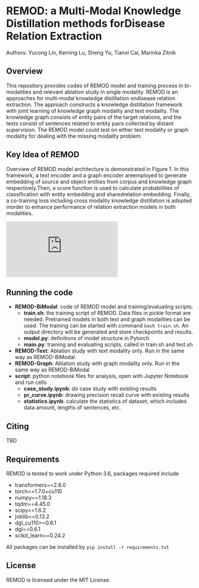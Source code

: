 # REMOD: a Multi-Modal Knowledge Distillation methods forDisease Relation Extraction

Authors: Yucong Lin, Keming Lu, Sheng Yu, Tianxi Cai, Marinka Zitnik

## Overview

This repository provides codes of REMOD model and training process in bi-modalities and relevant ablation study in single modality. REMOD is an approaches for multi-modal knowledge distillation ondisease relation extraction. The approach constructs a knowledge distillation framework with joint learning of knowledge graph modality and text modality. The knowledge graph consists of entity pairs of the target relations, and the texts consist of sentences related to entity pairs collected by distant supervision. The REMOD model could test on either text modality or graph modality for dealing with the missing modality problem.

## Key Idea of REMOD

Overview of REMOD model architecture is demonstrated in Figure 1. In this framework, a text encoder and a graph encoder areemployed to generate embedding of source and object entities from corpus and knowledge graph respectively.Then, a score function is used to calculate probabilities of classification with entity embedding and sharedrelation embedding. Finally, a co-training loss including cross modality knowledge distillation is adopted inorder to enhance performance of relation extraction models in both modalities.

![Figure 1. model architecture](https://github.com/Lukeming-tsinghua/REMOD/blob/master/model.pdf)

## Running the code

* **REMOD-BiModal**: code of REMOD model and training/evaluating scripts.
  + **train.sh**: the training script of REMOD. Data files in pickle format are needed. Pretrained models in both text and graph modalities can be used. The training can be started with command `bash train.sh`. An output directory will be generated and store checkpoints and results.
  + **model.py**: definitions of model structure in Pytorch
  + **main.py**: training and evaluating scripts, called in train.sh and test.sh
* **REMOD-Text**: Ablation study with text modality only. Run in the same way as REMOD-BiModal
* **REMOD-Graph**: Ablation study with graph modality only. Run in the same way as REMOD-BiModal
* **script**: python notebook files for analysis, open with Jupyter Notebook and run cells
  + **case_study.ipynb**: do case study with existing results
  + **pr_curve.ipynb**: drawing precision recall curve with existing results
  + **statistics.ipynb**: calculate the statistics of dataset, which includes data amount, lengths of sentences, etc.

## Citing

TBD

## Requirements

REMOD is tested to work under Python 3.6, packages required include

- transformers==2.8.0
- torch==1.7.0+cu110
- numpy==1.18.3
- tqdm==4.45.0
- scipy==1.6.2
- joblib==0.13.2
- dgl_cu110==0.6.1
- dgl==0.6.1
- scikit_learn==0.24.2

All packages can be installed by `pip install -r requirements.txt`

## License

REMOD is licensed under the MIT License.
